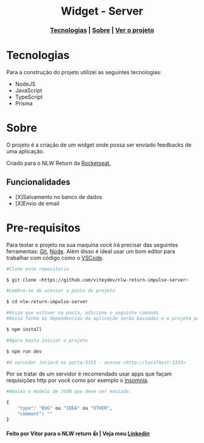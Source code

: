 <h1 align='center'>Widget - Server</h1>
<h3 align='center'>
  <a href="#tecnologias">Tecnologias</a> |
  <a href="#sobre">Sobre</a> |
  <a href="#pre-requisitos">Ver o projeto</a>
</h3>

# Tecnologias
Para a construção do projeto utilizei as seguintes tecnologias:
  <ul> 
    <li>NodeJS</li>
    <li>JavaScript</li>
    <li>TypeScript</li>
    <li>Prisma</li>
  </ul>

# Sobre
<p>
  O projeto é a criação de um widget onde possa ser enviado feedbacks de uma aplicação.
</p>
<p> Criado para o NLW Return  da <a target="_blank" href="https://www.rocketseat.com.br/">Rocketseat.</a></p>

## Funcionalidades

  - [X]Salvamento no banco de dados
  - [X]Envio de email

# Pre-requisitos

Para testar o projeto na sua maquina você irá precisar das seguintes ferramentas:
[Git](https://git-scm.com/), [Node](https://nodejs.org/en/). Além disso é ideal usar um bom editor para trabalhar com código como o [VSCode](https://code.visualstudio.com/). 

```bash
#Clone este repositorio

$ git clone <https://github.com/viteydev/nlw-return-impulse-server>

#Lembre-se de acessar a pasta do projeto

$ cd nlw-return-impulse-server

#Assim que estiver na pasta, adicione o seguinte comando
#Dessa forma as dependencias da aplicação serão baixadas e o projeto podera funcionar corretamente.

$ npm install

#Agora basta iniciar o projeto

$ npm run dev

#O servidor inciará na porta:3333 - acesse <http://localhost:3333>
```

Por se tratar de um servidor é recomendado usar apps que façam requisições http por você como por exemplo o [insomnia](https://insomnia.rest/download).

```bash
#Abaixo o modelo de JSON que deve ser enviado.

{
	"type": "BUG" ou "IDEA" ou "OTHER",
	"comment": ""
}

```


#### Feito por Vitor para o NLW return 👍 | Veja meu [Linkedin](https://www.linkedin.com/in/vitor-lemos-1a61b3238/)
